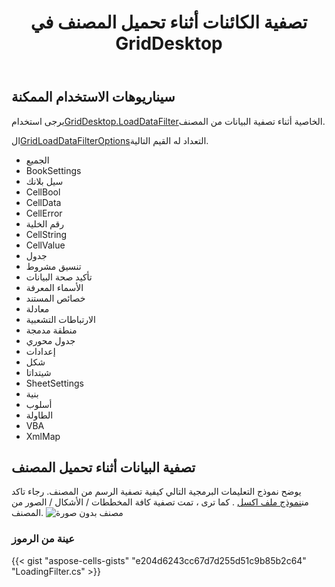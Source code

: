 ﻿---
title: تصفية الكائنات أثناء تحميل المصنف في GridDesktop
type: docs
weight: 1060
url: /ar/net/aspose-cells-griddesktop/loading-filter
description: توضح هذه المقالة كيفية استخدام عامل التصفية لمكتبة Aspose.Cells.GridDesktop.
---
## **سيناريوهات الاستخدام الممكنة**
 يرجى استخدام[GridDesktop.LoadDataFilter](https://reference.aspose.com/cells/net/aspose.cells.griddesktop/griddesktop/properties/loaddatafilter)الخاصية أثناء تصفية البيانات من المصنف.

 ال[GridLoadDataFilterOptions](https://reference.aspose.com/cells/net/aspose.cells.griddesktop.data/gridloaddatafilteroptions)التعداد له القيم التالية.
- الجميع
- BookSettings
- سيل بلانك
- CellBool
- CellData
- CellError
- رقم الخلية
- CellString
- CellValue
- جدول
- تنسيق مشروط
- تأكيد صحة البيانات
- الأسماء المعرفة
- خصائص المستند
- معادلة
- الارتباطات التشعبية
- منطقة مدمجة
- جدول محوري
- إعدادات
- شكل
- شيتداتا
- SheetSettings
- بنية
- أسلوب
- الطاولة
- VBA
- XmlMap
## **تصفية البيانات أثناء تحميل المصنف**
 يوضح نموذج التعليمات البرمجية التالي كيفية تصفية الرسم من المصنف. رجاء تاكد من[نموذج ملف اكسل](5472489.xlsx) . كما ترى ، تمت تصفية كافة المخططات / الأشكال / الصور من المصنف.
![مصنف بدون صورة](nodrawing.png)
### **عينة من الرموز**
{{< gist "aspose-cells-gists" "e204d6243cc67d7d255d51c9b85b2c64" "LoadingFilter.cs" >}}
 